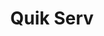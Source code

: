 ---
title: "Quik Serv"
url: /beaverton/quik-serv-southwest-beaverton-hillsdale-highway/
shop: convenience
---